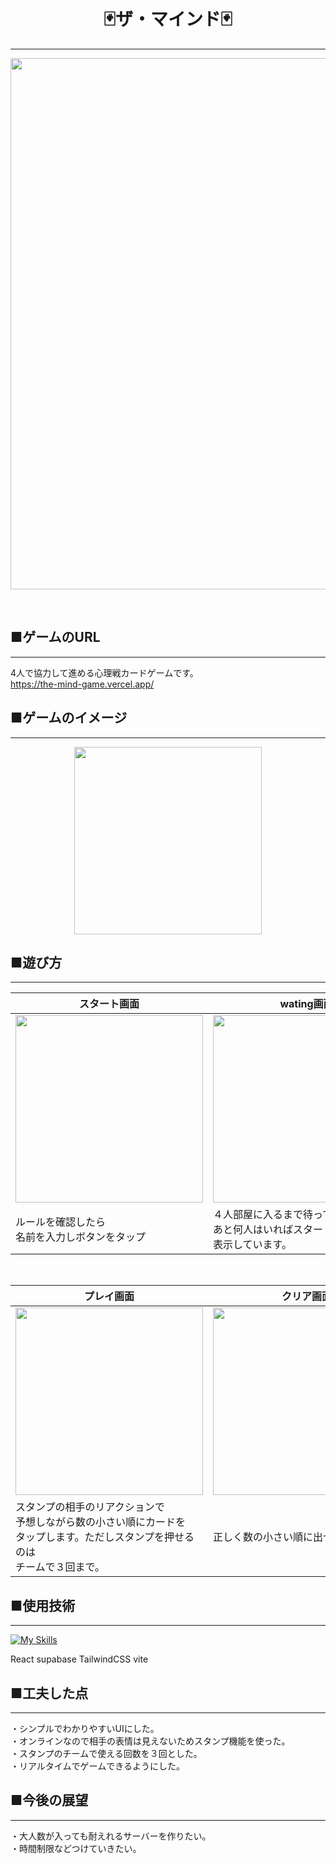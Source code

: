 <h1 align="center"> 
   🃏ザ・マインド🃏
</h1>

***
<p align="center">
<img src="https://github.com/mashumarrow/the_mind/assets/134787738/5d5307eb-2e58-40a4-8de0-ba18c95dc4f8" width=850>
</p>
<br>

## ■ゲームのURL
***
 4人で協力して進める心理戦カードゲームです。<br>
https://the-mind-game.vercel.app/
## ■ゲームのイメージ
***
<p align="center">
<img src="https://github.com/mashumarrow/the_mind/assets/134787738/e528ee4c-ef5b-477a-9329-f9ff502d7a57" width=300>
   
## ■遊び方
***
| スタート画面| wating画面|カード配布画面|
| --- | --- | --- |
| <image src="https://github.com/mashumarrow/the_mind/assets/134787738/0d0f05bc-69ed-48fc-9522-002ef1f269d3" width=300>|<image src="https://github.com/mashumarrow/the_mind/assets/134787738/b3d6da02-e9b7-4a0f-81a7-1f48a0eed05a" width=300>|<image src="https://github.com/mashumarrow/the_mind/assets/134787738/b6d25f13-1332-4e55-8eb4-6b0fe72659c9" width=300>|
| ルールを確認したら<br>名前を入力しボタンをタップ |４人部屋に入るまで待っています。<br>あと何人はいればスタートするか<br>表示しています。  |1～100までのカードを１人２枚<br>ランダムで配布しています。|
<br>

| プレイ画面| クリア画面|失敗 画面|
| --- | --- |  --- |
| <image src="https://github.com/mashumarrow/the_mind/assets/134787738/5841c175-8cf2-4e64-a62c-c0a3e66346e8" width=300>|<image src="https://github.com/mashumarrow/the_mind/assets/134787738/e2abbcf1-7cce-4d82-8783-52507b06e43e" width=300>| <image src="https://github.com/mashumarrow/the_mind/assets/134787738/4f36c2ce-d4ba-4960-9ebb-5d5dd7b9abca" width=300>|
|スタンプの相手のリアクションで<br>予想しながら数の小さい順にカードを<br>タップします。ただしスタンプを押せるのは<br>チームで３回まで。|正しく数の小さい順に出せればクリア|正しく数の小さい順に出せなければ失敗  |<br><br>

## ■使用技術
***
[![My Skills](https://skillicons.dev/icons?i=react,supabase,tailwindcss,vite)](https://skillicons.dev)

React
supabase
TailwindCSS
vite

## ■工夫した点
***
・シンプルでわかりやすいUIにした。<br>
・オンラインなので相手の表情は見えないためスタンプ機能を使った。<br>
・スタンプのチームで使える回数を３回とした。<br>
・リアルタイムでゲームできるようにした。

## ■今後の展望
***
・大人数が入っても耐えれるサーバーを作りたい。<br>
・時間制限などつけていきたい。







